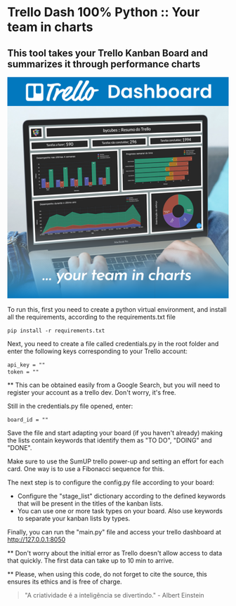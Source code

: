 ﻿# Trello Dash 100% Python :: Your team in charts

## This tool takes your Trello Kanban Board and summarizes it through performance charts

![Exemplo de Imagem](./assets/trellodash3.png)

To run this, first you need to create a python virtual environment, 
and install all the requirements, according to the requirements.txt file

```
pip install -r requirements.txt
```

Next, you need to create a file called credentials.py in the root folder 
and enter the following keys corresponding to your Trello account:

```
api_key = ""
token = ""
```

** This can be obtained easily from a Google Search, 
but you will need to register your account as a trello dev. Don't worry, it's free.

Still in the credentials.py file opened, enter:

```
board_id = ""
```

Save the file and start adapting your board (if you haven't already) making the
lists contain keywords that identify them as "TO DO", "DOING" and "DONE".

Make sure to use the SumUP trello power-up and setting an effort for each card. One way is to use a Fibonacci sequence for this.

The next step is to configure the config.py file according to your board:
* Configure the "stage_list" dictionary according to the defined keywords that will be present in the titles of the kanban lists.
* You can use one or more task types on your board. Also use keywords to separate your kanban lists by types.

Finally, you can run the "main.py" file and access your trello dashboard at http://127.0.0.1:8050

** Don't worry about the initial error as Trello doesn't allow access to data that quickly. The first data can take up to 10 min to arrive.

** Please, when using this code, do not forget to cite the source, this ensures its ethics and is free of charge.

> "A criatividade é a inteligência se divertindo." - Albert Einstein
